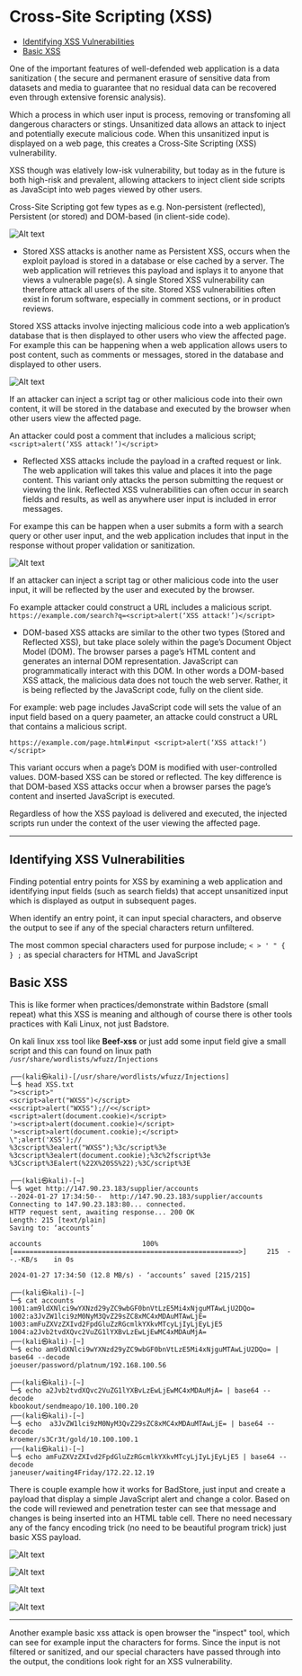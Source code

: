 # Cross-Site Scripting (XSS)
<!-- Offensive-Security-OSCP-by-Offensive-Security_2020 page: 297 - 312 & some theory and memo from other pages-->

* [Identifying XSS Vulnerabilities](#Identifying-XSS-Vulnerabilities)
* [Basic XSS](#Basic-XSS)

One of the important features of well-defended web application is a data sanitization ( the secure and permanent erasure of sensitive data from datasets and media to guarantee that no residual data can be recovered even through extensive forensic analysis). 

Which a process in which user input is process, removing or transfoming all dangerous characters or stings. Unsanitized  data allows an attack to inject and potentially execute malicious code. When this unsanitized input is displayed on a web page, this creates a Cross-Site Scripting (XSS) vulnerability.

XSS though was elatively low-isk vulnerability, but today as in the future is both high-risk and prevalent, allowing attackers to inject client side scripts as JavaScipt into web pages viewed by other users.

Cross-Site Scripting got few types as e.g. Non-persistent (reflected), Persistent (or stored) and DOM-based (in client-side code).

![Alt text](webApp-attackTeory1/webapp_xss1.png)

- Stored XSS attacks is another name as Persistent XSS, occurs when the exploit payload is stored in a database or else cached by a server. The web application will retrieves this payload and isplays it to anyone that views a vulnerable page(s).  A single Stored XSS vulnerability can therefore attack all users of the site. Stored XSS vulnerabilities often exist in forum software, especially in comment sections, or in product reviews.

Stored XSS attacks involve injecting malicious code into a web application’s database that is then displayed to other users who view the affected page. For example this can be happening when a web application allows users to post content, such as comments or messages, stored in the database and displayed to other users.

![Alt text](webApp-attackTeory1/webapp_xss3.png)

If an attacker can inject a script tag or other malicious code into their own content, it will be stored in the database and executed by the browser when other users view the affected page.

An attacker could post a comment that includes a malicious script;
`<script>alert(‘XSS attack!’)</script>`

- Reflected XSS attacks include the payload in a crafted request or link. The web application will takes this value and places it into the page content. This variant only attacks the person submitting the request or viewing the link. Reflected XSS vulnerabilities can often occur in search fields and results, as well as anywhere user input is included in error messages.

For exampe this can be happen when a user submits a form with a search query or other user input, and the web application includes that input in the response without proper validation or sanitization.

![Alt text](webApp-attackTeory1/webapp_xss2.png)

If an attacker can inject a script tag or other malicious code into the user input, it will be reflected by the user and executed by the browser.

Fo example attacker could construct a URL includes a malicious script.
`https://example.com/search?q=<script>alert(‘XSS attack!’)</script>`
  
- DOM-based XSS attacks are similar to the other two types (Stored and Reflected XSS), but take place solely within the page’s Document Object Model (DOM).  The browser
parses a page’s HTML content and generates an internal DOM representation. JavaScript can programmatically interact with this DOM. In other words a DOM-based XSS attack, the malicious data does not touch the web server. Rather, it is being reflected by the JavaScript code, fully on the client side.

For example: web page includes JavaScript code will sets the value of an input field based on a query paameter, an attacke could construct a URL that contains a malicious script. <br>

`https://example.com/page.html#input <script>alert(‘XSS attack!’)</script>`

This variant occurs when a page’s DOM is modified with user-controlled values. DOM-based XSS can be stored or reflected. The key difference is that DOM-based XSS attacks occur when a browser parses the page’s content and inserted JavaScript is executed.

Regardless of how the XSS payload is delivered and executed, the injected scripts run under the context of the user viewing the affected page.

<hr>

## Identifying XSS Vulnerabilities

Finding potential entry points for XSS by examining a web application and identifying input fields (such as search fields) that accept unsanitized input which is displayed as output in
subsequent pages.

When identify an entry point, it can input special characters, and observe the output to see if any of the special characters return unfiltered.

The most common special characters used for purpose include; `< > ' " { } ;` as special characters for HTML and JavaScript

## Basic XSS

This is like former when practices/demonstrate within Badstore (small repeat) what this XSS is meaning and although of course there is other tools practices with Kali Linux, not just Badstore.

On kali linux xss tool like <b>Beef-xss</b> or just add some input field give a small script and this can found on linux path `/usr/share/wordlists/wfuzz/Injections`

```
┌──(kali㉿kali)-[/usr/share/wordlists/wfuzz/Injections]
└─$ head XSS.txt 
"><script>"
<script>alert("WXSS")</script>
<<script>alert("WXSS");//<</script>
<script>alert(document.cookie)</script>
'><script>alert(document.cookie)</script>
'><script>alert(document.cookie);</script>
\";alert('XSS');//
%3cscript%3ealert("WXSS");%3c/script%3e
%3cscript%3ealert(document.cookie);%3c%2fscript%3e
%3Cscript%3Ealert(%22X%20SS%22);%3C/script%3E

```

```
┌──(kali㉿kali)-[~]
└─$ wget http://147.90.23.183/supplier/accounts
--2024-01-27 17:34:50--  http://147.90.23.183/supplier/accounts
Connecting to 147.90.23.183:80... connected.
HTTP request sent, awaiting response... 200 OK
Length: 215 [text/plain]
Saving to: ‘accounts’

accounts                         100%[========================================================>]     215  --.-KB/s    in 0s 

2024-01-27 17:34:50 (12.8 MB/s) - ‘accounts’ saved [215/215]
                                                                                                                            
┌──(kali㉿kali)-[~]
└─$ cat accounts     
1001:am9ldXNlci9wYXNzd29yZC9wbGF0bnVtLzE5Mi4xNjguMTAwLjU2DQo=
1002:a3JvZW1lci9zM0NyM3QvZ29sZC8xMC4xMDAuMTAwLjE=
1003:amFuZXVzZXIvd2FpdGluZzRGcmlkYXkvMTcyLjIyLjEyLjE5
1004:a2Jvb2tvdXQvc2VuZG1lYXBvLzEwLjEwMC4xMDAuMjA=                                                                                                                            
┌──(kali㉿kali)-[~]
└─$ echo am9ldXNlci9wYXNzd29yZC9wbGF0bnVtLzE5Mi4xNjguMTAwLjU2DQo= | base64 --decode
joeuser/password/platnum/192.168.100.56
                                                                                                                            
┌──(kali㉿kali)-[~]
└─$ echo a2Jvb2tvdXQvc2VuZG1lYXBvLzEwLjEwMC4xMDAuMjA= | base64 --decode 
kbookout/sendmeapo/10.100.100.20                                                                                                                            
┌──(kali㉿kali)-[~]
└─$ echo  a3JvZW1lci9zM0NyM3QvZ29sZC8xMC4xMDAuMTAwLjE= | base64 --decode
kroemer/s3Cr3t/gold/10.100.100.1                                                                                                                            
┌──(kali㉿kali)-[~]
└─$ echo amFuZXVzZXIvd2FpdGluZzRGcmlkYXkvMTcyLjIyLjEyLjE5 | base64 --decode
janeuser/waiting4Friday/172.22.12.19                                                                                        
```

There is couple example how it works for BadStore, just input and create a payload that display a simple JavaScript alert and change a color. Based on the code will reviewed and penetration tester can see that message and changes is being inserted into an HTML table cell. There no need necessary any of the fancy encoding trick (no need to be beautiful program trick) just basic XSS payload.

![Alt text](webApp-attackTeory1/webapp_xss4.png)

![Alt text](webApp-attackTeory1/webapp_xss5.png)

![Alt text](webApp-attackTeory1/webapp_xss6.png)

![Alt text](webApp-attackTeory1/webapp_xss7.png)

<hr>

Another example basic xss attack is open browser the "inspect" tool, which can see for example input the characters for forms. Since the input is not filtered or sanitized, and our special characters have passed through into the output, the conditions look right for an XSS vulnerability.






